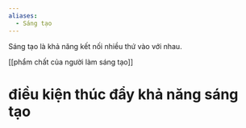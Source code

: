 ```yaml
---
aliases:
  - Sáng tạo
---
```

Sáng tạo là khả năng kết nối nhiều thứ vào với nhau. 

[[phẩm chất của người làm sáng tạo]]

# điều kiện thúc đẩy khả năng sáng tạo

